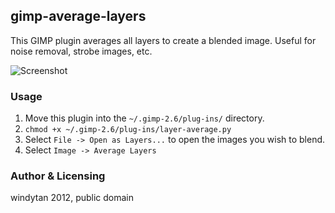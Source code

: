 ## gimp-average-layers

This GIMP plugin averages all layers to create a blended image. Useful for noise removal, strobe images, etc.

![Screenshot](http://www.cs.helsinki.fi/u/okraisan/dance.png)

### Usage

1. Move this plugin into the `~/.gimp-2.6/plug-ins/` directory.
2. `chmod +x ~/.gimp-2.6/plug-ins/layer-average.py`
3. Select `File -> Open as Layers...` to open the images you wish to blend.
4. Select `Image -> Average Layers`

### Author & Licensing
windytan 2012, public domain
